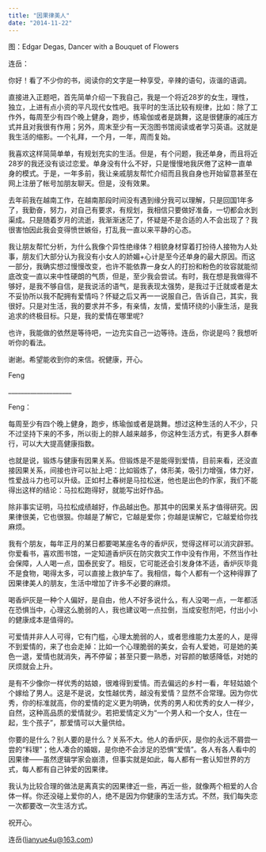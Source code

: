 ```yaml
---
title: "因果律美人"
date: "2014-11-22"
---
```


图：Edgar Degas, Dancer with a Bouquet of Flowers

连岳：

你好！看了不少你的书，阅读你的文字是一种享受，辛辣的语句，诙谐的语调。

直接进入正题吧，首先简单介绍一下我自己，我是一个将近28岁的女生，理性，独立，上进有点小资的平凡现代女性吧。我平时的生活比较有规律，比如：除了工作外，每周至少有四个晚上健身，跑步，练瑜伽或者是跳舞，这是很健康的减压方式并且对我很有作用；另外，周末至少有一天泡图书馆阅读或者学习英语。这就是我生活的缩影。一个礼拜，一个月，一年，周而复始。

我喜欢这样简简单单，有规划充实的生活。但是，有个问题，我还单身，而且将近28岁的我还没有谈过恋爱。单身没有什么不好，只是慢慢地我厌倦了这种一直单身的模式。于是，一年多前，我让亲戚朋友帮忙介绍而且我自身也开始留意甚至在网上注册了帐号加朋友聊天。但是，没有效果。

去年前我在越南工作，在越南那段时间没有遇到缘分我可以理解，只是回国1年多了，我勤奋，努力，对自己有要求，有规划，我相信只要做好准备，一切都会水到渠成。只是随着岁月的流逝，我渐渐迷茫了，怀疑是不是合适的人不会出现了？我很害怕因此我会变得愤世嫉俗，打乱我一直以来平静的心态。

我让朋友帮忙分析，为什么我像个异性绝缘体？相貌身材穿着打扮待人接物为人处事，朋友们大部分认为我没有小女人的娇媚+心计是至今还单身的最大原因。而这一部分，我确实想过慢慢改变，也许不能依靠一身女人的打扮和粉色的妆容就能彻底改变一直以来中性硬朗的气质，但是，至少我会尝试。有时，我在想是我做得不够好，是我不够自信，是我说活的语气，是我表现太强势，是我过于迁就或者是太不妥协所以我不配拥有爱情吗？怀疑之后又再一一说服自己，告诉自己，其实，我很好。只是对生活，我的要求并不多，有亲情，友情，爱情环绕的小康生活，是我追求的终极目标。只是，我的爱情在哪里呢?

也许，我能做的依然是等待吧，一边充实自己一边等待。连岳，你说是吗？我想听听你的看法。

谢谢。希望能收到你的来信。祝健康，开心。

Feng

\_\_\_\_\_\_\_\_\_\_\_\_\_\_\_\_\_\_\_\_

  

Feng：

每周至少有四个晚上健身，跑步，练瑜伽或者是跳舞。想过这种生活的人不少，只不过坚持下来的不多，所以街上的胖人越来越多，你这种生活方式，有更多人群奉行，可以大大提高健康指数。

也就是说，锻炼与健康有因果关系。但锻炼是不是能得到爱情，目前来看，还没直接因果关系，间接也许可以扯上吧：比如锻炼了，体形美，吸引力增强，体力好，性爱战斗力也可以升级。正如村上春树是马拉松迷，他也是出色的作家，我们不能得出这样的结论：马拉松跑得好，就能写出好作品。

除非事实证明，马拉松成绩越好，作品越出色。那其中的因果关系才值得研究。因果律很美，它也很狠。你越是了解它，它越是爱你；你越是误解它，它越爱给你找麻烦。

我有个朋友，每年正月的某日都要喝某座名寺的香炉灰，觉得这样可以消灾辟邪。你爱看书，喜欢图书馆，一定知道香炉灰在防灾救灾工作中没有作用，不然当作社会保障，人人喝一点，国泰民安了。相反，它可能还会引发身体不适，香炉灰毕竟不是食物，喝得太多，可以直接上救护车了。我相信，每个人都有一个这种得罪了因果律美人的朋友，生活中增加了许多不必要的麻烦。

喝香炉灰是一种个人偏好，是自由，他人不好多说什么，有人没喝一点，一年都活在恐惧当中，心理这么脆弱的人，我也建议喝一点拉倒，当成安慰剂吧，付出小小的健康成本是值得的。

可爱情并非人人可得，它有门槛，心理太脆弱的人，或者思维能力太差的人，是得不到爱情的，来了也会走掉：比如一个心理脆弱的美女，会有人爱她，可是她的美色一退，爱情也就消失，再不停留；甚至只要一熟悉，对容颜的敏感降低，对她的厌烦就会上升。

是有不少像你一样优秀的姑娘，很难得到爱情。而去偏远的乡村一看，年轻姑娘个个嫁给了男人。这是不是说，女性越优秀，越没有爱情？显然不合常理。因为你优秀，你的标准就高，你的爱情的定义更为明确，优秀的男人和优秀的女人一样少，自然，这种高品质的爱情就少。若把爱情定义为“一个男人和一个女人，住在一起，生个孩子”，那爱情可以大量供给。

你要的是什么？别人要的是什么？关系不大。他人的香炉灰，是你的永远不屑尝一尝的“料理”；他人凑合的婚姻，是你绝不会涉足的恐惧“爱情”。各人有各人看中的因果律——虽然逻辑学家会崩溃，但事实就是如此，每人都有一套认知世界的方式，每人都有自己钟爱的因果律。

我认为比较合理的做法是离真实的因果律近一些，再近一些，就像两个相爱的人合体一样。你还没碰上爱你的人，绝不是因为你健康的生活方式。不然，我们每失恋一次都要改一次生活方式。

祝开心。

连岳(lianyue4u@163.com)
